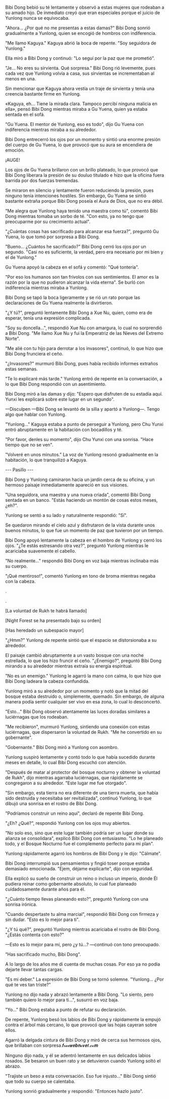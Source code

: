 
Bibi Dong bebió su té lentamente y observó a estas mujeres que rodeaban a su amado hijo. De inmediato creyó que eran especiales porque el juicio de Yunlong nunca se equivocaba.

"Ahora... ¿Por qué no me presentas a estas damas?" Bibi Dong sonrió gradualmente a Yunlong, quien se encogió de hombros con indiferencia.

"Me llamo Kaguya." Kaguya abrió la boca de repente. "Soy seguidora de Yunlong."

Ella miró a Bibi Dong y continuó: "Lo seguí por la paz que me prometió".

"Je... No eres su sirvienta. Qué sorpresa." Bibi Dong rió levemente, pues cada vez que Yunlong volvía a casa, sus sirvientas se incrementaban al menos en una.

Sin mencionar que Kaguya ahora vestía un traje de sirvienta y tenía una creencia bastante firme en Yunlong.

«Kaguya, eh... Tiene la mirada clara. Tampoco percibí ninguna malicia en ella», pensó Bibi Dong mientras miraba a Gu Yuena, quien ya estaba sentada en el sofá.

"Gu Yuena. El mentor de Yunlong, eso es todo", dijo Gu Yuena con indiferencia mientras miraba a su alrededor.

Bibi Dong entrecerró los ojos por un momento y sintió una enorme presión del cuerpo de Gu Yuena, lo que provocó que su aura se encendiera de emoción.

¡AUGE!

Los ojos de Gu Yuena brillaron con un brillo plateado, lo que provocó que Bibi Dong liberara la presión de su douluo titulado e hizo que la oficina fuera barrida por dos fuerzas tremendas.

Se miraron en silencio y lentamente fueron reduciendo la presión, pues ninguno tenía intenciones hostiles. Sin embargo, Gu Yuena se sintió bastante extraña porque Bibi Dong poseía el Aura de Dios, que no era débil.

"Me alegra que Yunlong haya tenido una maestra como tú", comentó Bibi Dong mientras tomaba un sorbo de té. "Con esto, ya no tengo que preocuparme por su crecimiento actual".

"¿Cuántas cosas has sacrificado para alcanzar esa fuerza?", preguntó Gu Yuena, lo que tomó por sorpresa a Bibi Dong.

"Bueno... ¿Cuántos he sacrificado?" Bibi Dong cerró los ojos por un segundo. "Casi no es suficiente, la verdad, pero era necesario por mi bien y el de Yunlong."

Gu Yuena apoyó la cabeza en el sofá y comentó: "Qué tontería".

"Por eso los humanos son tan frívolos con sus sentimientos. El amor es la razón por la que no pudieron alcanzar la vida eterna". Se burló con indiferencia mientras miraba a Yunlong.

Bibi Dong se tapó la boca ligeramente y se rió un rato porque las declaraciones de Gu Yuena realmente la divirtieron.

"¿Y tú?", preguntó lentamente Bibi Dong a Xue Nu, quien, como era de esperar, tenía una expresión complicada.

"Soy su doncella...", respondió Xue Nu con amargura, lo cual no sorprendió a Bibi Dong. "Me llamo Xue Nu y fui la Emperatriz de las Nieves del Extremo Norte".

"Me alié con tu hijo para derrotar a los invasores", continuó, lo que hizo que Bibi Dong frunciera el ceño.

"¿Invasores?" murmuró Bibi Dong, pues había recibido informes extraños estas semanas.

"Te lo explicaré más tarde." Yunlong entró de repente en la conversación, a lo que Bibi Dong respondió con un asentimiento.

Bibi Dong miró a las damas y dijo: "Espero que disfruten de su estadía aquí. Yunxi les explicará sobre este lugar en un segundo".

—Disculpen —Bibi Dong se levantó de la silla y apartó a Yunlong—. Tengo algo que hablar con Yunlong.

"Yunlong..." Kaguya estaba a punto de perseguir a Yunlong, pero Chu Yunxi entró abruptamente en la habitación con bocadillos y té.

"Por favor, denles su momento", dijo Chu Yunxi con una sonrisa. "Hace tiempo que no se ven".

"Volveré en unos minutos." La voz de Yunlong resonó gradualmente en la habitación, lo que tranquilizó a Kaguya.

--- Pasillo ---

Bibi Dong y Yunlong caminaron hacia un jardín cerca de su oficina, y un hermoso paisaje inmediatamente apareció en sus visiones.

"Una seguidora, una maestra y una nueva criada", comentó Bibi Dong sentada en un banco. "Estás haciendo un montón de cosas estos meses, ¿eh?".

Yunlong se sentó a su lado y naturalmente respondió: "Sí".

Se quedaron mirando el cielo azul y disfrutaron de la vista durante unos buenos minutos, lo que fue un momento de paz que tuvieron por un tiempo.

Bibi Dong apoyó lentamente la cabeza en el hombro de Yunlong y cerró los ojos. "¿Te estás estresando otra vez?", preguntó Yunlong mientras le acariciaba suavemente el cabello.

"No realmente..." respondió Bibi Dong en voz baja mientras inclinaba más su cuerpo.

"¡Qué mentiroso!", comentó Yunlong en tono de broma mientras negaba con la cabeza.

.

.

[La voluntad de Rukh te habrá llamado]

[Night Forest se ha presentado bajo su orden]

[Has heredado un subespacio mayor]

"¿Hmm?" Yunlong de repente sintió que el espacio se distorsionaba a su alrededor.

El paisaje cambió abruptamente a un vasto bosque con una noche estrellada, lo que los hizo fruncir el ceño. "¿Enemigo?", preguntó Bibi Dong mirando a su alrededor mientras extraía su energía espiritual.

"No es un enemigo." Yunlong le agarró la mano con calma, lo que hizo que Bibi Dong ladeara la cabeza confundida.

Yunlong miró a su alrededor por un momento y notó que la mitad del bosque estaba destruido o, simplemente, quemado. Sin embargo, de alguna manera podía sentir cualquier ser vivo en esa zona, lo cual lo desconcertó.

"Esto..." Bibi Dong observó atentamente las luces doradas similares a luciérnagas que los rodeaban.

"Me recibieron", murmuró Yunlong, sintiendo una conexión con estas luciérnagas, que dispersaron la voluntad de Rukh. "Me he convertido en su gobernante".

"Gobernante." Bibi Dong miró a Yunlong con asombro.

Yunlong suspiró lentamente y contó todo lo que había sucedido durante meses en detalle, lo cual Bibi Dong escuchó con atención.

"Después de matar al protector del bosque nocturno y obtener la voluntad de Rukh", dijo mientras agarraba luciérnagas, que rápidamente se congregaron a su alrededor. "Este lugar me fue otorgado".

"Sin embargo, esta tierra no era diferente de una tierra muerta, que había sido destruida y necesitaba ser revitalizada", continuó Yunlong, lo que dibujó una sonrisa en el rostro de Bibi Dong.

"Podríamos construir un reino aquí", declaró de repente Bibi Dong.

"¿Eh? ¿Qué?", ​​respondió Yunlong con los ojos muy abiertos.

"No solo eso, sino que este lugar también podría ser un lugar donde su alianza se consolidara", explicó Bibi Dong con entusiasmo. "Lo he planeado todo, y el Bosque Nocturno fue el complemento perfecto para mi plan".

Yunlong rápidamente agarró los hombros de Bibi Dong y le dijo: "Cálmate".

Bibi Dong interrumpió sus pensamientos y fingió toser porque estaba demasiado emocionada. "Ejem, déjame explicarte", dijo con seguridad.

Ella explicó su sueño de construir un reino o incluso un imperio, donde Él pudiera reinar como gobernante absoluto, lo cual fue planeado cuidadosamente durante años para él.

"¿Cuánto tiempo llevas planeando esto?", preguntó Yunlong con una sonrisa irónica.

"Cuando despertaste tu alma marcial", respondió Bibi Dong con firmeza y sin dudar. "Esto es lo mejor para ti".

"¿Y tú qué?", ​​preguntó Yunlong mientras acariciaba el rostro de Bibi Dong. "¿Estás contenta con esto?"

—Esto es lo mejor para mí, pero ¿y tú…? —continuó con tono preocupado.

"Has sacrificado mucho, Bibi Dong".

A lo largo de los años me di cuenta de muchas cosas. Por eso ya no podía dejarte llevar tantas cargas.

"Es mi deber." La expresión de Bibi Dong se tornó solemne. "Yunlong... ¿Por qué te ves tan triste?"

Yunlong no dijo nada y abrazó lentamente a Bibi Dong. "Lo siento, pero también quiero lo mejor para ti...", susurró en voz baja.

"Yo..." Bibi Dong estaba a punto de refutar su declaración.

De repente, Yunlong besó los labios de Bibi Dong y rápidamente la empujó contra el árbol más cercano, lo que provocó que las hojas cayeran sobre ellos.

Agarró la delgada cintura de Bibi Dong y miró de cerca sus hermosos ojos, que brillaban con sorpresa.𝒇𝓻𝓮𝓮𝙬𝙚𝒃𝒏𝓸𝙫𝒆𝙡.𝓬𝓸𝒎

Ninguno dijo nada, y él se adentró lentamente en sus delicados labios rosados. Se besaron un buen rato y se detuvieron cuando Yunlong soltó el abrazo.

"Trajiste un beso a esta conversación. Eso fue injusto..." Bibi Dong sintió que todo su cuerpo se calentaba.

Yunlong sonrió gradualmente y respondió: "Entonces hazlo justo".